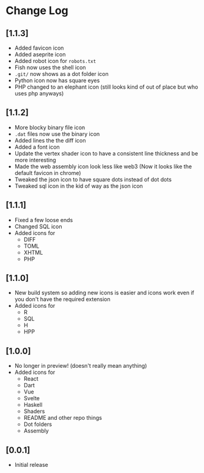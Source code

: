 # Change Log

## [1.1.3]

- Added favicon icon
- Added aseprite icon
- Added robot icon for `robots.txt`
- Fish now uses the shell icon
- `.git/` now shows as a dot folder icon
- Python icon now has square eyes
- PHP changed to an elephant icon (still looks kind of out of place but who uses
  php anyways)

## [1.1.2]

- More blocky binary file icon
- `.dat` files now use the binary icon
- Added lines the the diff icon
- Added a font icon
- Update the vertex shader icon to have a consistent line thickness and be more
  interesting
- Made the web assembly icon look less like web3 (Now it looks like the default
  favicon in chrome)
- Tweaked the json icon to have square dots instead of dot dots
- Tweaked sql icon in the kid of way as the json icon

## [1.1.1]

- Fixed a few loose ends
- Changed SQL icon
- Added icons for
  - DIFF
  - TOML
  - XHTML
  - PHP

## [1.1.0]

- New build system so adding new icons is easier and icons work even if you
  don't have the required extension
- Added icons for
  - R
  - SQL
  - H
  - HPP

## [1.0.0]

- No longer in preview! (doesn't really mean anything)
- Added icons for
  - React
  - Dart
  - Vue
  - Svelte
  - Haskell
  - Shaders
  - README and other repo things
  - Dot folders
  - Assembly

## [0.0.1]

- Initial release
